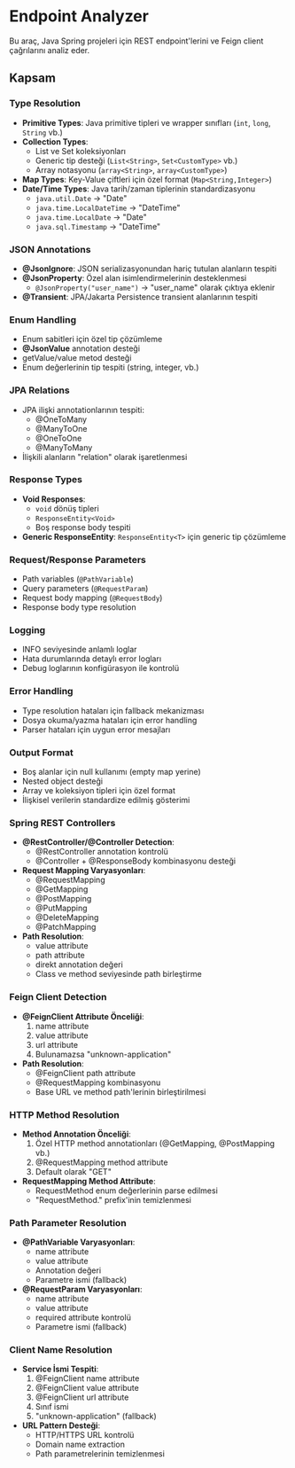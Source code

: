 # Endpoint Analyzer

Bu araç, Java Spring projeleri için REST endpoint'lerini ve Feign client çağrılarını analiz eder.

## Kapsam

### Type Resolution
- **Primitive Types**: Java primitive tipleri ve wrapper sınıfları (`int`, `long`, `String` vb.)
- **Collection Types**: 
  - List ve Set koleksiyonları
  - Generic tip desteği (`List<String>`, `Set<CustomType>` vb.)
  - Array notasyonu (`array<String>`, `array<CustomType>`)
- **Map Types**: Key-Value çiftleri için özel format (`Map<String,Integer>`)
- **Date/Time Types**: Java tarih/zaman tiplerinin standardizasyonu
  - `java.util.Date` -> "Date"
  - `java.time.LocalDateTime` -> "DateTime"
  - `java.time.LocalDate` -> "Date"
  - `java.sql.Timestamp` -> "DateTime"

### JSON Annotations
- **@JsonIgnore**: JSON serializasyonundan hariç tutulan alanların tespiti
- **@JsonProperty**: Özel alan isimlendirmelerinin desteklenmesi
  - `@JsonProperty("user_name")` -> "user_name" olarak çıktıya eklenir
- **@Transient**: JPA/Jakarta Persistence transient alanlarının tespiti

### Enum Handling
- Enum sabitleri için özel tip çözümleme
- **@JsonValue** annotation desteği
- getValue/value metod desteği
- Enum değerlerinin tip tespiti (string, integer, vb.)

### JPA Relations
- JPA ilişki annotationlarının tespiti:
  - @OneToMany
  - @ManyToOne
  - @OneToOne
  - @ManyToMany
- İlişkili alanların "relation" olarak işaretlenmesi

### Response Types
- **Void Responses**: 
  - `void` dönüş tipleri
  - `ResponseEntity<Void>`
  - Boş response body tespiti
- **Generic ResponseEntity**: `ResponseEntity<T>` için generic tip çözümleme

### Request/Response Parameters
- Path variables (`@PathVariable`)
- Query parameters (`@RequestParam`)
- Request body mapping (`@RequestBody`)
- Response body type resolution

### Logging
- INFO seviyesinde anlamlı loglar
- Hata durumlarında detaylı error logları
- Debug loglarının konfigürasyon ile kontrolü

### Error Handling
- Type resolution hataları için fallback mekanizması
- Dosya okuma/yazma hataları için error handling
- Parser hataları için uygun error mesajları

### Output Format
- Boş alanlar için null kullanımı (empty map yerine)
- Nested object desteği
- Array ve koleksiyon tipleri için özel format
- İlişkisel verilerin standardize edilmiş gösterimi

### Spring REST Controllers
- **@RestController/@Controller Detection**:
  - @RestController annotation kontrolü
  - @Controller + @ResponseBody kombinasyonu desteği
- **Request Mapping Varyasyonları**:
  - @RequestMapping
  - @GetMapping
  - @PostMapping
  - @PutMapping
  - @DeleteMapping
  - @PatchMapping
- **Path Resolution**:
  - value attribute
  - path attribute
  - direkt annotation değeri
  - Class ve method seviyesinde path birleştirme

### Feign Client Detection
- **@FeignClient Attribute Önceliği**:
  1. name attribute
  2. value attribute
  3. url attribute
  4. Bulunamazsa "unknown-application"
- **Path Resolution**:
  - @FeignClient path attribute
  - @RequestMapping kombinasyonu
  - Base URL ve method path'lerinin birleştirilmesi

### HTTP Method Resolution
- **Method Annotation Önceliği**:
  1. Özel HTTP method annotationları (@GetMapping, @PostMapping vb.)
  2. @RequestMapping method attribute
  3. Default olarak "GET"
- **RequestMapping Method Attribute**:
  - RequestMethod enum değerlerinin parse edilmesi
  - "RequestMethod." prefix'inin temizlenmesi

### Path Parameter Resolution
- **@PathVariable Varyasyonları**:
  - name attribute
  - value attribute
  - Annotation değeri
  - Parametre ismi (fallback)
- **@RequestParam Varyasyonları**:
  - name attribute
  - value attribute
  - required attribute kontrolü
  - Parametre ismi (fallback)

### Client Name Resolution
- **Service İsmi Tespiti**:
  1. @FeignClient name attribute
  2. @FeignClient value attribute
  3. @FeignClient url attribute
  4. Sınıf ismi
  5. "unknown-application" (fallback)
- **URL Pattern Desteği**:
  - HTTP/HTTPS URL kontrolü
  - Domain name extraction
  - Path parametrelerinin temizlenmesi
